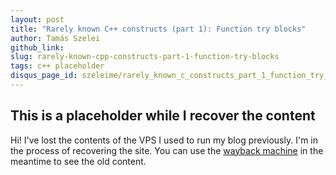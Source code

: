 ```yaml
---
layout: post
title: "Rarely known C++ constructs (part 1): Function try blocks"
author: Tamás Szelei
github_link:
slug: rarely-known-cpp-constructs-part-1-function-try-blocks
tags: c++ placeholder
disqus_page_id: szeleime/rarely_known_c_constructs_part_1_function_try_blocks_85
---
```


## This is a placeholder while I recover the content

Hi! I've lost the contents of the VPS I used to run my blog previously. I'm in the process of
recovering the site. You can use the [wayback machine](https://web.archive.org/web/20160310013921/http://szelei.me/) in the meantime to see the old content.

